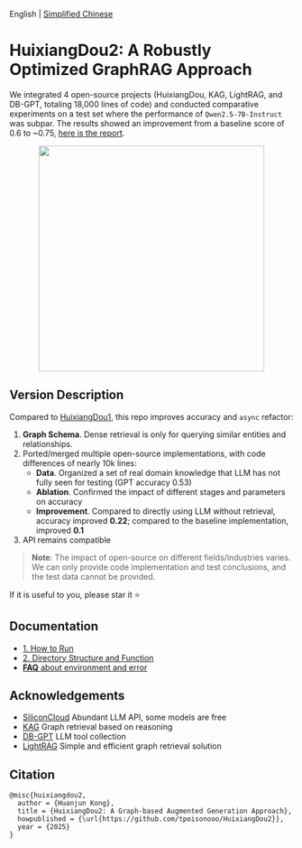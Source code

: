 English | [Simplified Chinese](./README_zh_cn.md)

# HuixiangDou2: A Robustly Optimized GraphRAG Approach

We integrated 4 open-source projects (HuixiangDou, KAG, LightRAG, and DB-GPT, totaling 18,000 lines of code) and conducted comparative experiments on a test set where the performance of `Qwen2.5-7B-Instruct` was subpar. The results showed an improvement from a baseline score of 0.6 to ~0.75, [here is the report]([./docs/](https://github.com/tpoisonooo/HuixiangDou2/blob/main/docs/huixiangdou2_github.pdf)).

<div align="center">
<img src="https://github.com/user-attachments/assets/19558f67-9a3a-48a1-a1c1-7b0a0654602f" width=400>
</div>

## Version Description

Compared to [HuixiangDou1](https://github.com/internlm/huixiangdou), this repo improves accuracy and `async` refactor:
1. **Graph Schema**. Dense retrieval is only for querying similar entities and relationships.
2. Ported/merged multiple open-source implementations, with code differences of nearly 10k lines:
   - **Data**. Organized a set of real domain knowledge that LLM has not fully seen for testing (GPT accuracy 0.53)
   - **Ablation**. Confirmed the impact of different stages and parameters on accuracy
   - **Improvement**. Compared to directly using LLM without retrieval, accuracy improved **0.22**; compared to the baseline implementation, improved **0.1**
3. API remains compatible

> **Note**: The impact of open-source on different fields/industries varies. We can only provide code implementation and test conclusions, and the test data cannot be provided.

If it is useful to you, please star it ⭐

## Documentation
- [1. How to Run](docs/en/doc_how_to_run.md)
- [2. Directory Structure and Function](docs/en/doc_architecture.md)
- [**FAQ** about environment and error](https://github.com/tpoisonooo/HuixiangDou2/issues/8) 

## Acknowledgements
- [SiliconCloud](https://siliconflow.cn) Abundant LLM API, some models are free
- [KAG](https://github.com/OpenSPG/KAG) Graph retrieval based on reasoning
- [DB-GPT](https://github.com/eosphoros-ai/DB-GPT) LLM tool collection
- [LightRAG](https://github.com/HKUDS/LightRAG) Simple and efficient graph retrieval solution

## Citation
```text
@misc{huixiangdou2,
  author = {Huanjun Kong},
  title = {HuixiangDou2: A Graph-based Augmented Generation Approach},
  howpublished = {\url{https://github.com/tpoisonooo/HuixiangDou2}},
  year = {2025}
}
```
